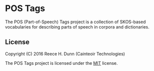 # POS Tags

The POS (Part-of-Speech) Tags project is a collection of SKOS-based vocabularies
for describing parts of speech in corpora and dictionaries.

## License

Copyright (C) 2016 Reece H. Dunn (Cainteoir Technologies)

The POS Tags project is licensed under the [MIT](COPYING) license.
